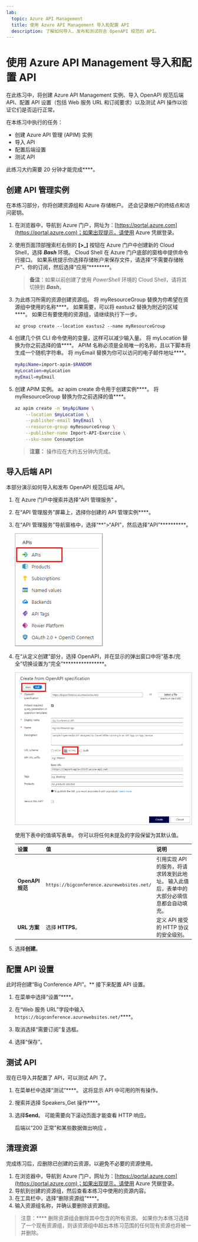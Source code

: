 ```yaml
---
lab:
  topic: Azure API Management
  title: 使用 Azure API Management 导入和配置 API
  description: 了解如何导入、发布和测试符合 OpenAPI 规范的 API。
---
```


# 使用 Azure API Management 导入和配置 API

在此练习中，将创建 Azure API Management 实例、导入 OpenAPI 规范后端 API、配置 API 设置（包括 Web 服务 URL 和订阅要求）以及测试 API 操作以验证它们是否运行正常。

在本练习中执行的任务：

* 创建 Azure API 管理 (APIM) 实例
* 导入 API
* 配置后端设置
* 测试 API

此练习大约需要 20 分钟才能完成****。

## 创建 API 管理实例

在本练习部分，你将创建资源组和 Azure 存储帐户。 还会记录帐户的终结点和访问密钥。

1. 在浏览器中，导航到 Azure 门户，网址为：[https://portal.azure.com](https://portal.azure.com)；如果出现提示，请使用 Azure 凭据登录。

1. 使用页面顶部搜索栏右侧的 **[\>_]** 按钮在 Azure 门户中创建新的 Cloud Shell，选择 ***Bash*** 环境。 Cloud Shell 在 Azure 门户底部的窗格中提供命令行接口。 如果系统提示你选择存储帐户来保存文件，请选择“不需要存储帐户”、你的订阅，然后选择“应用”********。

    > **备注**：如果以前创建了使用 *PowerShell* 环境的 Cloud Shell，请将其切换到 ***Bash***。

1. 为此练习所需的资源创建资源组。 将 myResourceGroup 替换为你希望在资源组中使用的名称****。 如果需要，可以将 eastus2 替换为附近的区域****。 如果已有要使用的资源组，请继续执行下一步。

    ```azurecli
    az group create --location eastus2 --name myResourceGroup
    ```

1. 创建几个供 CLI 命令使用的变量，这样可以减少输入量。 将 myLocation 替换为你之前选择的值****。 APIM 名称必须是全局唯一的名称，且以下脚本将生成一个随机字符串。 将 myEmail 替换为你可以访问的电子邮件地址****。

    ```bash
    myApiName=import-apim-$RANDOM
    myLocation=myLocation
    myEmail=myEmail
    ```

1. 创建 APIM 实例。 az apim create 命令用于创建实例****。 将 myResourceGroup 替换为你之前选择的值****。

    ```bash
    az apim create -n $myApiName \
        --location $myLocation \
        --publisher-email $myEmail  \
        --resource-group myResourceGroup \
        --publisher-name Import-API-Exercise \
        --sku-name Consumption 
    ```
    > **注意：** 操作应在大约五分钟内完成。 

## 导入后端 API

本部分演示如何导入和发布 OpenAPI 规范后端 API。

1. 在 Azure 门户中搜索并选择“API 管理服务” 。

1. 在“API 管理服务”屏幕上，选择你创建的 API 管理实例****。

1. 在“API 管理服务”导航窗格中，选择“**”>“API”，然后选择“API”**********。

    ![导航窗格中 API 部分的屏幕截图。](./media/select-apis-navigation-pane.png)


1. 在“从定义创建”部分，选择 OpenAPI，并在显示的弹出窗口中将“基本/完全”切换设置为“完全”****************。

    ![OpenAPI 对话框的屏幕截图。 下表详细介绍了这些字段。](./media/create-api.png)

    使用下表中的值填写表单。 你可以将任何未提及的字段保留为其默认值。

    | 设置 | 值 | 说明 |
    |--|--|--|
    | **OpenAPI 规范** | `https://bigconference.azurewebsites.net/` | 引用实现 API 的服务，将请求转发到此地址。 输入此值后，表单中的大部分必填信息都会自动填充。 |
    | **URL 方案** | 选择 **HTTPS**。 | 定义 API 接受的 HTTP 协议的安全级别。 |

1. 选择**创建**。

## 配置 API 设置

此时将创建“Big Conference API”。** 接下来配置 API 设置。 

1. 在菜单中选择“设置”****。

1. 在“Web 服务 URL”字段中输入 `https://bigconference.azurewebsites.net/`****。

1. 取消选择“需要订阅”复选框。

1. 选择“保存”。

## 测试 API

现在已导入并配置了 API，可以测试 API 了。

1. 在菜单栏中选择“测试”****。 这将显示 API 中可用的所有操作。

1. 搜索并选择 Speakers_Get 操作****。 

1. 选择**Send**。 可能需要向下滚动页面才能查看 HTTP 响应。

    后端以“200 正常”和某些数据做出响应 。

## 清理资源

完成练习后，应删除已创建的云资源，以避免不必要的资源使用。

1. 在浏览器中，导航到 Azure 门户，网址为：[https://portal.azure.com](https://portal.azure.com)；如果出现提示，请使用 Azure 凭据登录。
1. 导航到创建的资源组，然后查看本练习中使用的资源内容。
1. 在工具栏中，选择“删除资源组”****。
1. 输入资源组名称，并确认要删除该资源组。

> 注意：**** 删除资源组会删除其中包含的所有资源。 如果你为本练习选择了一个现有资源组，则该资源组中超出本练习范围的任何现有资源也将被一并删除。
